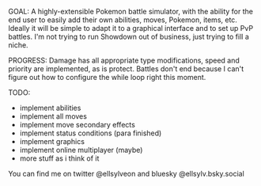 GOAL: A highly-extensible Pokemon battle simulator, with the ability for the end user to easily add their own abilities, moves, Pokemon, items, etc. Ideally it will be simple to adapt it to a graphical interface and to set up PvP battles. I'm not trying to run Showdown out of business, just trying to fill a niche.

PROGRESS: Damage has all appropriate type modifications, speed and priority are implemented, as is protect. Battles don't end because I can't figure out how to configure the while loop right this moment.

TODO:
- implement abilities
- implement all moves
- implement move secondary effects
- implement status conditions (para finished)
- implement graphics
- implement online multiplayer (maybe)
- more stuff as i think of it

You can find me on twitter @ellsylveon and bluesky @ellsylv.bsky.social

